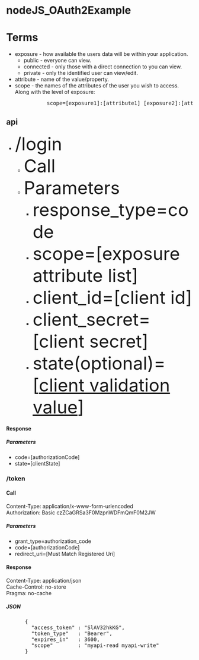 # nodeJS_OAuth2Example

# Terms
- exposure - how available the users data will be within your application.
  - public - everyone can view.
  - connected - only those with a direct connection to you can view.
  - private - only the identified user can view/edit.
- attribute - name of the value/property.
- scope - the names of the attributes of the user you wish to access. Along with the level of exposure:
<pre>             scope=[exposure1]:[attribute1] [exposure2]:[attribute2] [exposure3]:[attribute3]...</pre>

## api
- <font size="20">/login</font>
  - <font size="20">Call</font>
  - <font size="20">Parameters</font>
    - <font size="20">response_type=code<br></font>
    - <font size="20">scope=[exposure attribute list]<br></font>
    - <font size="20">client_id=[client id]<br></font>
    - <font size="20">client_secret=[client secret]<br></font>
    - <font size="20">state(optional)=[[client validation value](https://tools.ietf.org/html/rfc6749#section-10.12)]<br></font>

#### Response
##### Parameters
- code=[authorizationCode]
- state=[clientState]

### /token
#### Call
Content-Type: application/x-www-form-urlencoded<br>
Authorization: Basic czZCaGRSa3F0MzpnWDFmQmF0M2JW

##### Parameters
- grant_type=authorization_code
- code=[authorizationCode]
- redirect_uri=[Must Match Registered Uri]

#### Response
Content-Type: application/json<br>
Cache-Control: no-store<br>
Pragma: no-cache
##### JSON
<pre>
      {
        "access_token" : "SlAV32hkKG",
        "token_type"   : "Bearer",
        "expires_in"   : 3600,
        "scope"        : "myapi-read myapi-write"
      }
</pre>
